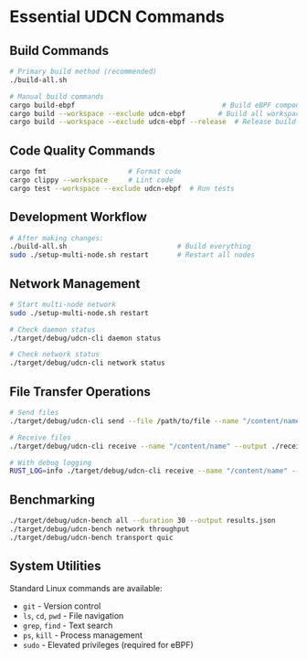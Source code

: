 # Essential UDCN Commands

## Build Commands
```bash
# Primary build method (recommended)
./build-all.sh

# Manual build commands
cargo build-ebpf                                    # Build eBPF components first
cargo build --workspace --exclude udcn-ebpf        # Build all workspace packages
cargo build --workspace --exclude udcn-ebpf --release  # Release build
```

## Code Quality Commands
```bash
cargo fmt                    # Format code
cargo clippy --workspace     # Lint code
cargo test --workspace --exclude udcn-ebpf  # Run tests
```

## Development Workflow
```bash
# After making changes:
./build-all.sh                           # Build everything
sudo ./setup-multi-node.sh restart       # Restart all nodes
```

## Network Management
```bash
# Start multi-node network
sudo ./setup-multi-node.sh restart

# Check daemon status
./target/debug/udcn-cli daemon status

# Check network status
./target/debug/udcn-cli network status
```

## File Transfer Operations
```bash
# Send files
./target/debug/udcn-cli send --file /path/to/file --name "/content/name" --target 127.0.0.1:8081

# Receive files
./target/debug/udcn-cli receive --name "/content/name" --output ./received_file --source 127.0.0.1:8080

# With debug logging
RUST_LOG=info ./target/debug/udcn-cli receive --name "/content/name" --output ./received_file --source 127.0.0.1:8080
```

## Benchmarking
```bash
./target/debug/udcn-bench all --duration 30 --output results.json
./target/debug/udcn-bench network throughput
./target/debug/udcn-bench transport quic
```

## System Utilities
Standard Linux commands are available:
- `git` - Version control
- `ls`, `cd`, `pwd` - File navigation
- `grep`, `find` - Text search
- `ps`, `kill` - Process management
- `sudo` - Elevated privileges (required for eBPF)